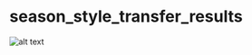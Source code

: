 # season_style_transfer_results
![alt text]([https://github.com/hughwcq/season_style_transfer_results/blob/main/24855790979_e5ecb077ff_o.png])
